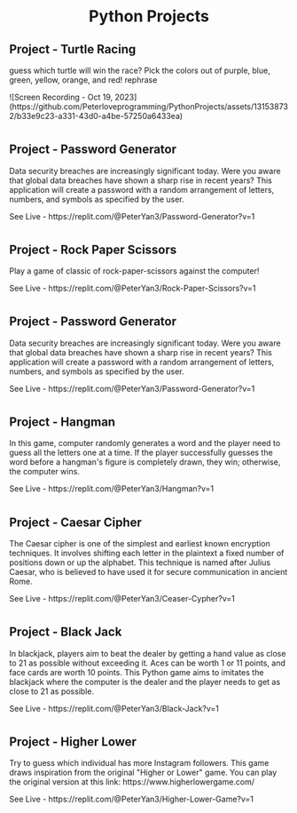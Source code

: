 <h1 align="center" id="title">Python Projects</h1>

<h2>Project - Turtle Racing </h2>

<p id="description">guess which turtle will win the race? Pick the colors out of purple, blue, green, yellow, orange, and red! rephrase
</p>
<p>
  ![Screen Recording - Oct 19, 2023](https://github.com/Peterloveprogramming/PythonProjects/assets/131538732/b33e9c23-a331-43d0-a4be-57250a6433ea)

</p>
<h1></h1>
<h2>Project - Password Generator  </h2>

<p id="description">Data security breaches are increasingly significant today. Were you aware that global data breaches have shown a sharp rise in recent years? This application will create a password with a random arrangement of letters, numbers, and symbols as specified by the user.

</p>
See Live - https://replit.com/@PeterYan3/Password-Generator?v=1
</p>

<h1></h1>
<h2>Project - Rock Paper Scissors </h2>

<p id="description">Play a game of classic of rock-paper-scissors against the computer!
</p>
<p>See Live - https://replit.com/@PeterYan3/Rock-Paper-Scissors?v=1 
</p>
<h1></h1>
<h2>Project - Password Generator  </h2>

<p id="description">Data security breaches are increasingly significant today. Were you aware that global data breaches have shown a sharp rise in recent years? This application will create a password with a random arrangement of letters, numbers, and symbols as specified by the user.

</p>
See Live - https://replit.com/@PeterYan3/Password-Generator?v=1
</p>

<h1></h1>
<h2>Project - Hangman   </h2>

<p id="description">In this game, computer randomly generates a word and the  player need to guess all the letters one at a time. If the player successfully guesses the word before a hangman's figure is completely drawn, they win; otherwise, the computer wins.

</p>
See Live - https://replit.com/@PeterYan3/Hangman?v=1
</p>

<h1></h1>
<h2>Project - Caesar Cipher </h2>

<p id="description">The Caesar cipher is one of the simplest and earliest known encryption techniques. It involves shifting each letter in the plaintext a fixed number of positions down or up the alphabet. This technique is named after Julius Caesar, who is believed to have used it for secure communication in ancient Rome.
</p>
See Live - https://replit.com/@PeterYan3/Ceaser-Cypher?v=1
</p>

<h1></h1>
<h2>Project - Black Jack </h2>

<p id="description">In blackjack, players aim to beat the dealer by getting a hand value as close to 21 as possible without exceeding it. Aces can be worth 1 or 11 points, and face cards are worth 10 points.
This Python game aims to imitates the blackjack where the computer is the dealer and the player needs to get as close to 21  as possible.
</p>
See Live - https://replit.com/@PeterYan3/Black-Jack?v=1
</p>

<h1></h1>

<h2>Project - Higher Lower  </h2>

<p id="description">Try to guess which individual has more Instagram followers. This game draws inspiration from the original "Higher or Lower" game. You can play the original version at this link: https://www.higherlowergame.com/
</p>
See Live - https://replit.com/@PeterYan3/Higher-Lower-Game?v=1
</p>

<h1></h1>
